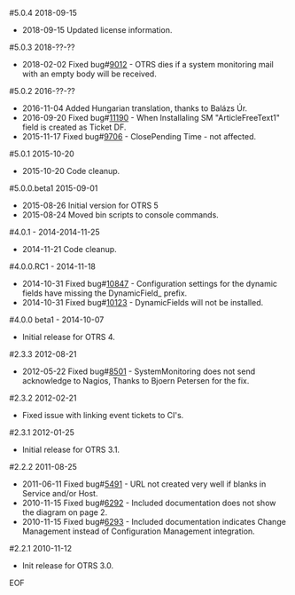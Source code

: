 #5.0.4 2018-09-15
- 2018-09-15 Updated license information.

#5.0.3 2018-??-??
 - 2018-02-02 Fixed bug#[9012](https://bugs.otrs.org/show_bug.cgi?id=9012) - OTRS dies if a system monitoring mail with an empty body will be received.

#5.0.2 2016-??-??
 - 2016-11-04 Added Hungarian translation, thanks to Balázs Úr.
 - 2016-09-20 Fixed bug#[11190](http://bugs.otrs.org/show_bug.cgi?id=11190) - When Installaling SM "ArticleFreeText1" field is created as Ticket DF.
 - 2015-11-17 Fixed bug#[9706](http://bugs.otrs.org/show_bug.cgi?id=9706) - ClosePending Time - not affected.

#5.0.1 2015-10-20
- 2015-10-20 Code cleanup.

#5.0.0.beta1 2015-09-01
 - 2015-08-26 Initial version for OTRS 5
 - 2015-08-24 Moved bin scripts to console commands.

#4.0.1 - 2014-2014-11-25
 - 2014-11-21 Code cleanup.

#4.0.0.RC1 - 2014-11-18
 - 2014-10-31 Fixed bug#[10847](http://bugs.otrs.org/show_bug.cgi?id=10847) - Configuration settings for the dynamic fields have missing the DynamicField_ prefix.
 - 2014-10-31 Fixed bug#[10123](http://bugs.otrs.org/show_bug.cgi?id=10123) - DynamicFields will not be installed.

#4.0.0 beta1 - 2014-10-07
 - Initial release for OTRS 4.

#2.3.3 2012-08-21
 - 2012-05-22 Fixed bug#[8501](http://bugs.otrs.org/show_bug.cgi?id=8501) - SystemMonitoring does not send acknowledge to Nagios, Thanks to Bjoern Petersen for the fix.

#2.3.2 2012-02-21
 - Fixed issue with linking event tickets to CI's.

#2.3.1 2012-01-25
 - Initial release for OTRS 3.1.

#2.2.2 2011-08-25
 - 2011-06-11 Fixed bug#[5491](http://bugs.otrs.org/show_bug.cgi?id=5491) - URL not created very well if blanks in Service and/or Host.
 - 2010-11-15 Fixed bug#[6292](http://bugs.otrs.org/show_bug.cgi?id=6292) - Included documentation does not show the diagram on page 2.
 - 2010-11-15 Fixed bug#[6293](http://bugs.otrs.org/show_bug.cgi?id=6293) - Included documentation indicates Change Management instead of Configuration Management integration.

#2.2.1 2010-11-12
 - Init release for OTRS 3.0.

EOF
